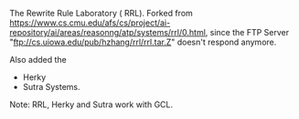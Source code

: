 
The  Rewrite Rule Laboratory ( RRL). Forked from https://www.cs.cmu.edu/afs/cs/project/ai-repository/ai/areas/reasonng/atp/systems/rrl/0.html, since the FTP Server "ftp://cs.uiowa.edu/pub/hzhang/rrl/rrl.tar.Z" doesn't respond anymore.


Also added the
- Herky 
- Sutra
Systems.


Note: RRL, Herky and Sutra work with GCL.
